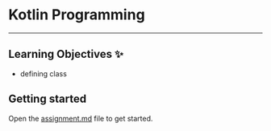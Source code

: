 # Kotlin Programming 
---
## Learning Objectives ✨
- defining class
## Getting started 
Open the [assignment.md](assignment.md) file to get started.